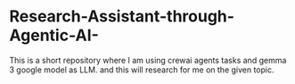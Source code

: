 # Research-Assistant-through-Agentic-AI-
This is a short repository where I am using crewai agents tasks and gemma 3 google model as LLM. and this will research for me on the given topic.
